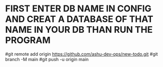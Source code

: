 # FIRST ENTER DB NAME IN CONFIG AND CREAT A DATABASE OF THAT NAME IN YOUR DB THAN RUN THE PROGRAM

#git remote add origin https://github.com/ashu-dev-ops/new-todo.git
#git branch -M main
#git push -u origin main  

 
   
   